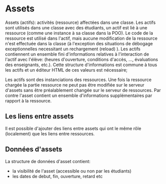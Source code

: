   

# Assets 


Assets (actifs): activités (ressource) affectées dans une classe. Les actifs sont utilisés dans une classe avec des étudiants, un actif est lié à une ressource (comme une instance à sa classe dans la POO). Le code de la ressource est utilisé dans l'actif, mais aucune modification de la ressource n'est effectuée dans la classe (à l'exception des situations de débogage exceptionnelles necessitant un rechargement (reload) ).
Les actifs contiennent un ensemble fini d'informations relatives à l'interaction de l'actif avec l'élève: (heures d'ouverture, conditions d'accès, ..., évaluations des enseignants, etc.). Cette structure d'informations est commune à tous les actifs et un éditeur HTML de ces valeurs est nécessaire;

Les actifs sont des instanciations des ressources. Une fois la ressource chargée la partie ressource ne peut pas être modifiée sur le serveur d'assets sans être préalablement changée sur le serveur de ressources.
Par contre l'asset contient un ensemble d'informations supplémentaires par rapport à la ressource.

## Les liens entre assets 
Il est possible d'ajouter des liens entre assets qui ont le même rôle (localement) que les liens entre ressources.


##  Données d'assets

La structure de données d'asset contient:
* la visibilité de l'asset (accessible ou non par les étudiants)
* les dates de debut, fin, ouverture, retard etc





